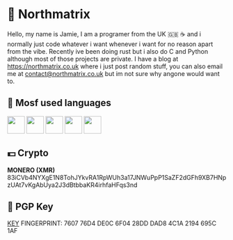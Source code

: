 # 🗻 Northmatrix

Hello, my name is Jamie, I am a programer from the UK 🇬🇧 ☕️ and i normally just code whatever i want whenever i want for no reason apart from the vibe.
Recently ive been doing rust but i also do C and Python although most of those projects are private.
I have a blog at https://northmatrix.co.uk where i just post random stuff, you can also email me at contact@northmatrix.co.uk but im not sure why angone would want to.

## 💎 Mosf used languages

<p align="left">
  <img src="https://cdn.jsdelivr.net/gh/devicons/devicon/icons/rust/rust-original.svg" width="40" />
  <img src="https://cdn.jsdelivr.net/gh/devicons/devicon/icons/c/c-original.svg" width="40" />
  <img src="https://cdn.jsdelivr.net/gh/devicons/devicon/icons/python/python-original.svg" width="40" />
  <img src="https://cdn.jsdelivr.net/gh/devicons/devicon/icons/go/go-original.svg" width="40" />
  <img src="https://cdn.jsdelivr.net/gh/devicons/devicon/icons/csharp/csharp-original.svg" width="40" />
</p>

## 💵 Crypto

**MONERO (XMR)**
83iCVb4NYXgE1N8TohJYkvRA1RpWUh3a17JNWuPpP1SaZF2dGFh9XB7HNpzUAt7vKgAbUya2J3dBtbbaKR4irhfaHFqs3nd

## 🔐 PGP Key

[KEY](https://raw.githubusercontent.com/northmatrix/NorthMatrix/refs/heads/main/public-key.asc) FINGERPRINT: 7607 76D4 DE0C 6F04 28DD DAD8 4C1A 2194 695C 1AF
